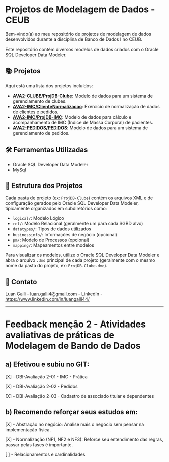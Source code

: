 # Projetos de Modelagem de Dados - CEUB

Bem-vindo(a) ao meu repositório de projetos de modelagem de dados desenvolvidos durante a disciplina de Banco de Dados I no CEUB.

Este repositório contém diversos modelos de dados criados com o Oracle SQL Developer Data Modeler.

## 📚 Projetos

Aqui está uma lista dos projetos incluídos:

* **[AVA2-CLUBE/ProjDB-Clube](./AVA2-CLUBE/ProjDB-Clube/)**: Modelo de dados para um sistema de gerenciamento de clubes.
* **[AVA2-IMC/ClienteNormalizacao](./AVA2-IMC/ClienteNormalizacao/)**: Exercício de normalização de dados de clientes e pedidos.
* **[AVA2-IMC/ProjDB-IMC](./AVA2-IMC/ProjDB-IMC/)**: Modelo de dados para cálculo e acompanhamento de IMC (Índice de Massa Corporal) de pacientes.
* **[AVA2-PEDIDOS/PEDIDOS](./AVA2-PEDIDOS/PEDIDOS/)**: Modelo de dados para um sistema de gerenciamento de pedidos.

## 🛠️ Ferramentas Utilizadas

* Oracle SQL Developer Data Modeler
* MySql

## 📂 Estrutura dos Projetos

Cada pasta de projeto (ex: `ProjDB-Clube`) contém os arquivos XML e de configuração gerados pelo Oracle SQL Developer Data Modeler, tipicamente organizados em subdiretórios como:
* `logical/`: Modelo Lógico
* `rel/`: Modelo Relacional (geralmente um para cada SGBD alvo)
* `datatypes/`: Tipos de dados utilizados
* `businessinfo/`: Informações de negócio (opcional)
* `pm/`: Modelo de Processos (opcional)
* `mapping/`: Mapeamentos entre modelos

Para visualizar os modelos, utilize o Oracle SQL Developer Data Modeler e abra o arquivo `.dmd` principal de cada projeto (geralmente com o mesmo nome da pasta do projeto, ex: `ProjDB-Clube.dmd`).

## 👤 Contato

Luan Galli - luan.galli4@gmail.com - LinkedIn - https://www.linkedin.com/in/luangalli44/

---

# Feedback menção 2 - Atividades avaliativas de práticas de Modelagem de Bando de Dados
## a) Efetivou e subiu no GIT:

 [X] - DBI-Avaliação 2-01 - IMC - Prática
 
 [X] - DBI-Avaliação 2-02 - Pedidos
 
 [X] - DBI-Avaliação 2-03 - Cadastro de associado titular e dependentes
 

## b) Recomendo reforçar seus estudos em:

 [X] - Abstração no negócio: Analise mais o negócio sem pensar na implementação física.
 
 [X] - Normalização (NF1, NF2 e NF3): Reforce seu entendimento das regras, passar pelas fases é importante.
 
 [ ] - Relacionamentos e cardinalidades

